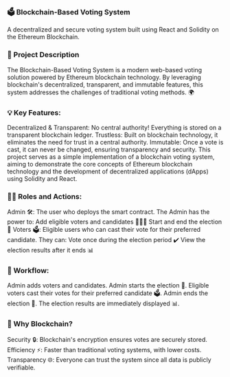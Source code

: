 <h3>🗳️ Blockchain-Based Voting System</h3>
A decentralized and secure voting system built using React and Solidity on the Ethereum Blockchain.

<h3>🚀 Project Description</h3>
The Blockchain-Based Voting System is a modern web-based voting solution powered by Ethereum blockchain technology. By leveraging blockchain's decentralized, transparent, and immutable features, this system addresses the challenges of traditional voting methods. 🌍

<h3>💡 Key Features:</h3>
Decentralized & Transparent: No central authority! Everything is stored on a transparent blockchain ledger.
Trustless: Built on blockchain technology, it eliminates the need for trust in a central authority.
Immutable: Once a vote is cast, it can never be changed, ensuring transparency and security.
This project serves as a simple implementation of a blockchain voting system, aiming to demonstrate the core concepts of Ethereum blockchain technology and the development of decentralized applications (dApps) using Solidity and React.

<h3>🧑‍💼 Roles and Actions:</h3>
Admin 🛠️: The user who deploys the smart contract. The Admin has the power to:
Add eligible voters and candidates 🧑‍🤝‍🧑
Start and end the election 🏁
Voters 🗳️: Eligible users who can cast their vote for their preferred candidate. They can:
Vote once during the election period ✔️
View the election results after it ends 📊
<h3>🏁 Workflow:</h3>
Admin adds voters and candidates.
Admin starts the election 🏁.
Eligible voters cast their votes for their preferred candidate 🗳️.
Admin ends the election 🚫.
The election results are immediately displayed 📊.
<h3>🔐 Why Blockchain?</h3>
Security 🔒: Blockchain's encryption ensures votes are securely stored.
Efficiency ⚡: Faster than traditional voting systems, with lower costs.
Transparency 🌐: Everyone can trust the system since all data is publicly verifiable.


